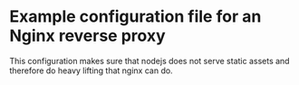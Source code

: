 # Example configuration file for an Nginx reverse proxy

This configuration makes sure that nodejs does not serve static assets and therefore do heavy lifting that nginx can do.